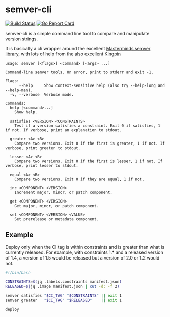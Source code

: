 semver-cli
==========

[![Build Status](https://travis-ci.org/davidrjonas/semver-cli.svg?branch=master)](https://travis-ci.org/davidrjonas/semver-cli)
[![Go Report Card](https://goreportcard.com/badge/github.com/davidrjonas/semver-cli)](https://goreportcard.com/report/github.com/davidrjonas/semver-cli)

semver-cli is a simple command line tool to compare and manipulate version strings.

It is basically a cli wrapper around the excellent [Masterminds semver library](https://github.com/Masterminds/semver), with lots of help from the also excellent [Kingpin](https://github.com/alecthomas/kingpin)

```
usage: semver [<flags>] <command> [<args> ...]

Command-line semver tools. On error, print to stderr and exit -1.

Flags:
      --help     Show context-sensitive help (also try --help-long and --help-man).
  -v, --verbose  Verbose mode.

Commands:
  help [<command>...]
    Show help.

  satisfies <VERSION> <CONSTRAINTS>
    Test if a version satisfies a constraint. Exit 0 if satisfies, 1 if not. If verbose, print an explanation to stdout.

  greater <A> <B>
    Compare two versions. Exit 0 if the first is greater, 1 if not. If verbose, print greater to stdout.

  lesser <A> <B>
    Compare two versions. Exit 0 if the first is lesser, 1 if not. If verbose, print lesser to stdout.

  equal <A> <B>
    Compare two versions. Exit 0 if they are equal, 1 if not.

  inc <COMPONENT> <VERSION>
    Increment major, minor, or patch component.

  get <COMPONENT> <VERSION>
    Get major, minor, or patch component.

  set <COMPONENT> <VERSION> <VALUE>
    Set prerelease or metadata component.
```

Example
-------

Deploy only when the CI tag is within constraints and is greater than what is currently released. For example, with constraints 1.* and a released version of 1.4, a version of 1.5 would be released but a version of 2.0 or 1.2 would not.

```bash
#!/bin/bash

CONSTRAINTS=$(jq .labels.constraints manifest.json)
RELEASED=$(jq .image manifest.json | cut -d: -f 2)

semver satisfies "$CI_TAG" "$CONSTRAINTS" || exit 1
semver greater   "$CI_TAG" "$RELEASED"    || exit 1

deploy
```

